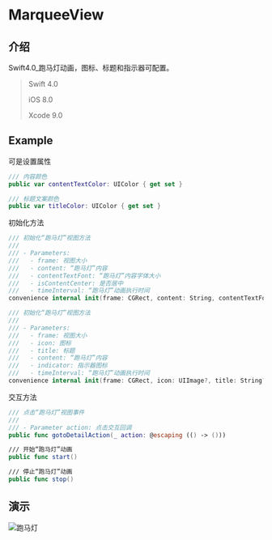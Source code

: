 # MarqueeView

## 介绍
Swift4.0_跑马灯动画，图标、标题和指示器可配置。

> Swift 4.0
> 
>  iOS 8.0 
> 
> Xcode 9.0

## Example

可是设置属性

~~~Swift
/// 内容颜色
public var contentTextColor: UIColor { get set }

/// 标题文案颜色
public var titleColor: UIColor { get set }
~~~

初始化方法

~~~Swift
/// 初始化“跑马灯”视图方法
///
/// - Parameters:
///   - frame: 视图大小
///   - content: “跑马灯”内容
///   - contentTextFont: “跑马灯”内容字体大小
///   - isContentCenter: 是否居中
///   - timeInterval: “跑马灯”动画执行时间
convenience internal init(frame: CGRect, content: String, contentTextFont: UIFont = default, isContentCenter: Bool = default, timeInterval: Double)

/// 初始化“跑马灯”视图方法
///
/// - Parameters:
///   - frame: 视图大小
///   - icon: 图标
///   - title: 标题
///   - content: “跑马灯”内容
///   - indicator: 指示器图标
///   - timeInterval: “跑马灯”动画执行时间
convenience internal init(frame: CGRect, icon: UIImage?, title: String?, titleTextFont: UIFont? = default, content: String, contentTextFont: UIFont = default, indicator: UIImage?, timeInterval: Double = default, isContentCenter: Bool = default)
~~~

交互方法

~~~Swift
/// 点击“跑马灯”视图事件
///
/// - Parameter action: 点击交互回调
public func gotoDetailAction(_ action: @escaping (() -> ()))

/// 开始“跑马灯”动画
public func start()

/// 停止“跑马灯”动画
public func stop()
~~~

## 演示
![跑马灯](http://chuantu.biz/t6/288/1523975115x-1566657687.gif)


